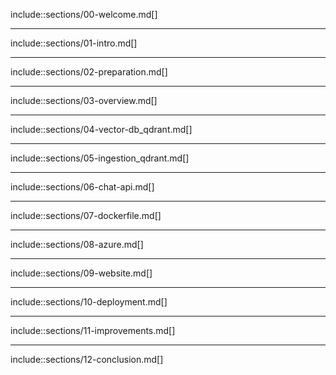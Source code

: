 include::sections/00-welcome.md[]

---

include::sections/01-intro.md[]

---

include::sections/02-preparation.md[]

---

include::sections/03-overview.md[]

---

include::sections/04-vector-db_qdrant.md[]

---

include::sections/05-ingestion_qdrant.md[]

---

include::sections/06-chat-api.md[]

---

include::sections/07-dockerfile.md[]

---

include::sections/08-azure.md[]

---

include::sections/09-website.md[]

---

include::sections/10-deployment.md[]

---

include::sections/11-improvements.md[]

---

include::sections/12-conclusion.md[]
